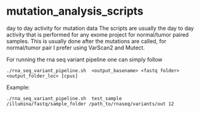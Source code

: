 # mutation_analysis_scripts
day to day activity for mutation data
The scripts are usually the day to day activity that is performed for any exome project for normal/tumor paired samples.
This is usually done after the mutations are called, for normal/tumor pair I prefer using VarScan2 and Mutect.

For running the rna seq variant pipeline one can simply follow 

`./rna_seq_variant_pipeline.sh  <output_basename> <fastq folder> <output_folder_loc> [cpus]`

Example:

`./rna_seq_variant_pipeline.sh  test_sample /illumina/fastq/sample_folder /path_to/rnaseq/variants/out 12`
